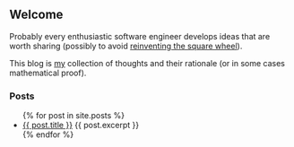 ## Welcome

Probably every enthusiastic software engineer
develops ideas that are worth sharing (possibly
to avoid [reinventing the square wheel][square]).

This blog is [my][cv] collection of thoughts and
their rationale (or in some cases mathematical proof).

[cv]:     https://mpetruska.github.io/cv
[square]: https://en.wikipedia.org/wiki/Anti-pattern

### Posts

<ul>
  {% for post in site.posts %}
    <li>
      <a href="{{ post.url | relative_url }}">{{ post.title }}</a>
      {{ post.excerpt }}
    </li>
  {% endfor %}
</ul>
